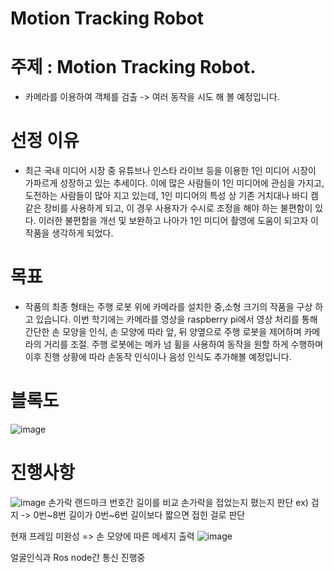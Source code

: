 # Motion Tracking Robot

# 주제 : Motion Tracking Robot.
- 카메라를 이용하여 객체를 검출 -> 여러 동작을 시도 해 볼 예정입니다.

# 선정 이유 
- 최근 국내 미디어 시장 중 유튜브나 인스타 라이브 등을 이용한  1인 미디어 시장이 가파르게 성장하고 있는 추세이다.
  이에 많은 사람들이 1인 미디어에 관심을 가지고, 도전하는 사람들이 많아 지고 있는데, 1인 미디어의 특성 상 기존 거치대나 바디 캠 같은 장비를 사용하게 되고, 이 경우 사용자가 수시로 조정을 해야 하는 불편함이 있다.
  이러한 불편함을 개선 및 보완하고 나아가 1인 미디어 촬영에 도움이 되고자 이 작품을 생각하게 되었다.


# 목표
- 작품의 최종 형태는 주행 로봇 위에 카메라를 설치한 중,소형 크기의 작품을 구상 하고 있습니다.
  이번 학기에는 카메라를 영상을 raspberry pi에서 영상 처리를 통해 간단한 손 모양을  인식, 손 모양에 따라 앞, 뒤 양옆으로 주행 로봇을 제어하며 카메라의 거리를 조절.
  주행 로봇에는 메카 넘 휠을 사용하여 동작을 원할 하게 수행하며 이후 진행 상황에 따라 손동작 인식이나 음성 인식도 추가해볼 예정입니다.



# 블록도
![image](https://github.com/hs1322/Capstone/assets/90660378/ff0e2e9f-12f4-4870-a775-1f592806a85c)


# 진행사항
![image](https://github.com/hs1322/Capstone/assets/90660378/ff2d0525-3d36-456b-91ff-31ae05bf0aa5)
손가락 랜드마크 번호간 길이를 비교 손가락을 접었는지 폈는지 판단
ex) 검지 -> 0번~8번 길이가 0번~6번 길이보다 짧으면 접힌 걸로 판단

현재 프레임 미완성 => 손 모양에 따른 메세지 출력
![image](https://github.com/hs1322/Capstone/assets/90660378/8d1afb02-069a-498d-9e0f-8f96379433ed)

얼굴인식과 Ros node간 통신 진행중
